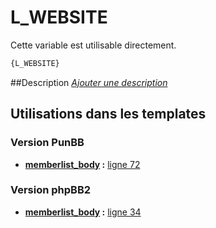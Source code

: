 # L_WEBSITE


Cette variable est utilisable directement.

```html
{L_WEBSITE}
```

##Description
[*Ajouter une description*](https://fa-tvars.appspot.com/var/L_WEBSITE)

## Utilisations dans les templates

### Version PunBB

* __[memberlist_body](../tpl/var/punbb/memberlist_body.md#readme) :__ [ligne 72](../tpl/src/punbb/memberlist_body.tpl#L72)

### Version phpBB2

* __[memberlist_body](../tpl/var/subsilver/memberlist_body.md#readme) :__ [ligne 34](../tpl/src/subsilver/memberlist_body.tpl#L34)